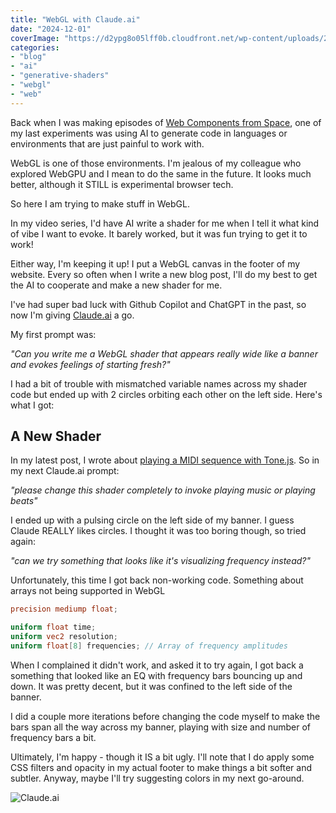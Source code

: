```yaml
---
title: "WebGL with Claude.ai"
date: "2024-12-01"
coverImage: "https://d2ypg8o05lff0b.cloudfront.net/wp-content/uploads/2024/12/claude.jpg"
categories:
- "blog"
- "ai"
- "generative-shaders"
- "webgl"
- "web"
---
```


Back when I was making episodes of [Web Components from Space](https://webcomponents.space/), one of my last experiments was using
AI to generate code in languages or environments that are just painful to work with.

WebGL is one of those environments. I'm jealous of my colleague who explored WebGPU and I mean to do the same in the future. It looks much better, although
it STILL is experimental browser tech.

So here I am trying to make stuff in WebGL.

In my video series, I'd have AI write a shader for me when I tell it what kind of vibe I want to evoke. It barely worked, but it was
fun trying to get it to work!

Either way, I'm keeping it up! I put a WebGL canvas in the footer of my website. Every so often when I write a new blog post, I'll
do my best to get the AI to cooperate and make a new shader for me.

I've had super bad luck with Github Copilot and ChatGPT in the past, so now I'm giving [Claude.ai](https://claude.ai/) a go.

My first prompt was:

*"Can you write me a WebGL shader that appears really wide like a banner and evokes feelings of starting fresh?"*

I had a bit of trouble with mismatched variable names across my shader code but ended up with 2 circles orbiting each other on the left side.
Here's what I got:

<canvas id="start-fresh" style="width: 350px; height: 350px"></canvas>

## A New Shader
In my latest post, I wrote about [playing a MIDI sequence with Tone.js](https://benfarrell.com/blog/2024-12-01-playing-a-note-sequence/).
So in my next Claude.ai prompt:

*"please change this shader completely to invoke playing music or playing beats"*

I ended up with a pulsing circle on the left side of my banner. I guess Claude REALLY likes circles. I thought it was too boring though,
so tried again:

*"can we try something that looks like it's visualizing frequency instead?"*

Unfortunately, this time I got back non-working code. Something about arrays not being supported in WebGL

```glsl
precision mediump float;

uniform float time;
uniform vec2 resolution;
uniform float[8] frequencies; // Array of frequency amplitudes
```

When I complained it didn't work, and asked it to try again, I got back a something that looked like an EQ with frequency bars bouncing up and down.
It was pretty decent, but it was confined to the left side of the banner.

I did a couple more iterations before changing the code myself to make the bars span all the way across my banner, playing with size and number
of frequency bars a bit.

Ultimately, I'm happy - though it IS a bit ugly. I'll note that I do apply some CSS filters and opacity in my actual footer to make things a bit softer and subtler.
Anyway, maybe I'll try suggesting colors in my next go-around.

<canvas id="music" style="width: 350px; height: 350px"></canvas>

![Claude.ai](https://d2ypg8o05lff0b.cloudfront.net/wp-content/uploads/2024/12/claude.jpg)

<script>
function init(id) {
	const canvas = document.getElementById(id);
	const gl = canvas?.getContext("webgl", { preserveDrawingBuffer: true, premultipliedAlpha:true});

	const startTime = new Date().getTime() / 1000;
	const bounds = canvas.getBoundingClientRect();
	canvas.width = bounds.width;
	canvas.height = bounds.height;
	gl.viewport(0, 0, canvas.width, canvas.height);

	const vertexShaderSource = `
          attribute vec2 position;
          void main() {
              gl_Position = vec4(position, 0.0, 1.0);
            }
          `;
	const fragmentShaderSource = `
precision mediump float;

uniform float time;
uniform vec2 resolution;

// Function to create a soft, organic shape
float organicShape(vec2 st, float radius) {
    return smoothstep(radius, radius + 0.01, length(st - vec2(0.5)));
}

void main() {
    vec2 st = gl_FragCoord.xy / resolution.xy;
    st.x *= resolution.x / resolution.y; // Correct aspect ratio

    // Create a gradient background
    vec3 color1 = vec3(0.0, 0.7, 1.0); // Sky blue
    vec3 color2 = vec3(1.0, 1.0, 1.0); // White
    vec3 bgcolor = mix(color1, color2, st.y);

    // Add some animated, floating shapes
    float t = time * 1.5;
    vec2 pos1 = vec2(sin(t * 0.7) * 0.7 + 0.5, cos(t * 0.5) * 0.1 + 0.0);
    vec2 pos2 = vec2(cos(t * 0.3) * 0.6 + 0.5, sin(t * 0.4) * 0.2 + 0.0);

    float shape1 = organicShape(st - pos1, 0.1);
    float shape2 = organicShape(st - pos2, 0.15);

    // Combine shapes with the background
    vec3 finalColor = mix(bgcolor, vec3(1.0), 1.0 - shape1 * shape2);

    // Add a subtle pulsing effect
    finalColor += vec3(sin(time * 5.0) * 0.05);

    gl_FragColor = vec4(finalColor, 1.0);
}
  `;

	const fragmentShaderSource2 = `
precision mediump float;

uniform float time;
uniform vec2 resolution;

// Simulated frequency function with more variation
float frequencyValue(float x) {
    return 0.5 + 0.5 * (
        sin(x * 15.0 + time * 2.0) *
        sin(x * 7.0 + time) *
        cos(x * 3.0)
    );
}

void main() {
    vec2 st = gl_FragCoord.xy / resolution.xy;
    st.x *= resolution.x / resolution.y; // Correct aspect ratio

    // Increase number of frequency bands to fill entire width
    float bands = 32.0;
    float bandWidth = bands / resolution.xy[1];

    // Base dark background
    vec3 backgroundColor = vec3(0.02, 0.02, 0.05);
    vec3 finalColor = backgroundColor;

    // Iterate through frequency bands
    for (int i = 0; i < 64; i++) {
        // Calculate band position and frequency
        float bandPos = float(i) * bandWidth;
        float freq = frequencyValue(float(i));

        // Check if current pixel is in this frequency band
        if (st.x >= bandPos && st.x < bandPos + bandWidth) {
            // Create more complex color gradient
            vec3 barColor = mix(
                vec3(0.1, 0.0, 0.5),   // Deep purple (low frequencies)
                vec3(0.1, 1.0, 0.9),   // Bright cyan (high frequencies)
                pow(float(i) / 63.0, 1.5)
            );

            // Create vertical bar with frequency-based height
            float barHeight = freq * 0.9;

            // Check if pixel is within bar height
            if (st.y < barHeight) {
                // More complex vertical gradient
                float gradient = pow(st.y / barHeight, 0.7);
                finalColor = mix(
                    barColor * 0.5,
                    barColor * 1.5,
                    gradient
                );

                // Add subtle horizontal noise
                float noise = fract(sin(st.y * 50.0 + time) * 10.0) * 0.1;
                finalColor += noise * barColor;
            }
        }
    }

    // Add more dynamic animation
    finalColor *= 1.0 + sin(time * 4.0) * 0.15;

    gl_FragColor = vec4(finalColor, 1.0);
}
  `;

	const vertexShader = create(
		gl,
		gl.VERTEX_SHADER,
		vertexShaderSource
	);
	const fragmentShader = create(
		gl,
		gl.FRAGMENT_SHADER,
		id === 'music' ? fragmentShaderSource2 : fragmentShaderSource
	);

	const program = gl.createProgram();
	gl.attachShader(program, vertexShader);
	gl.attachShader(program, fragmentShader);
	gl.linkProgram(program);

	if (!gl.getProgramParameter(program, gl.LINK_STATUS)) {
		console.error(
			"Unable to initialize the shader program:",
			gl.getProgramInfoLog(program)
		);
	}

	gl.useProgram(program);

	const timeUniformLocation = gl.getUniformLocation(
		program,
		"time"
	);
	const positionAttributeLocation = gl.getAttribLocation(
		program,
		"position"
	);
	const resolutionUniformLocation = gl.getUniformLocation(
		program,
		"resolution"
	);

	const positionBuffer = gl.createBuffer();
	gl.bindBuffer(gl.ARRAY_BUFFER, positionBuffer);
	gl.bufferData(
		gl.ARRAY_BUFFER,
		new Float32Array([-1, -1, 1, -1, -1, 1, 1, 1]),
		gl.STATIC_DRAW
	);

	gl.enableVertexAttribArray(positionAttributeLocation);
	gl.vertexAttribPointer(positionAttributeLocation, 2, gl.FLOAT, false, 0, 0);

	gl.uniform2f(resolutionUniformLocation, canvas.width, canvas.height);
	return { canvas, gl, startTime, timeUniformLocation, resolutionUniformLocation, positionAttributeLocation}
}

function anim(shader) {
	const currentTime = new Date().getTime() / 1000 - shader.startTime;
	shader.gl.uniform1f(shader.timeUniformLocation, currentTime);
	shader.gl.drawArrays(shader.gl.TRIANGLE_STRIP, 0, 4);
	requestAnimationFrame(() => anim(shader));
}

function create(
	gl,
	type,
	source
) {
	const shader = gl.createShader(type);
	gl.shaderSource(shader, source);
	gl.compileShader(shader);

	if (!gl.getShaderParameter(shader, gl.COMPILE_STATUS)) {
		console.error(
			"An error occurred compiling the shaders:",
			gl.getShaderInfoLog(shader)
		);
		gl.deleteShader(shader);
		return null;
	}

	return shader;
}

let shdr = init('start-fresh');
let shdr2 = init('music');
anim(shdr);
anim(shdr2);

</script>


